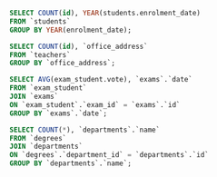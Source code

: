 <!-- Group by: -->
<!-- Contare quanti iscritti ci sono stati ogni anno -->
```sql
SELECT COUNT(id), YEAR(students.enrolment_date)
FROM `students`
GROUP BY YEAR(enrolment_date);
```
<!-- Contare gli insegnanti che hanno l'ufficio nello stesso edificio -->
```sql
SELECT COUNT(id), `office_address`
FROM `teachers`
GROUP BY `office_address`;
```
<!-- Calcolare la media dei voti di ogni appello d'esame -->
```sql
SELECT AVG(exam_student.vote), `exams`.`date`
FROM `exam_student`
JOIN `exams`
ON `exam_student`.`exam_id` = `exams`.`id`
GROUP BY `exams`.`date`;
```
<!-- Contare quanti corsi di laurea ci sono per ogni dipartimento -->
```sql
SELECT COUNT(*), `departments`.`name`
FROM `degrees`
JOIN `departments`
ON `degrees`.`department_id` = `departments`.`id`
GROUP BY `departments`.`name`;
```
